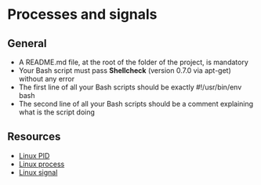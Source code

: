# Processes and signals

## General
- A README.md file, at the root of the folder of the project, is mandatory
- Your Bash script must pass **Shellcheck** (version 0.7.0 via apt-get) without any error
- The first line of all your Bash scripts should be exactly #!/usr/bin/env bash
- The second line of all your Bash scripts should be a comment explaining what is the script doing

## Resources
- [Linux PID]()
- [Linux process]()
- [Linux signal]()


